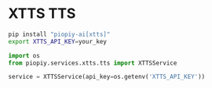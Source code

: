 # XTTS TTS

```bash
pip install "piopiy-ai[xtts]"
export XTTS_API_KEY=your_key
```

```python
import os
from piopiy.services.xtts.tts import XTTSService

service = XTTSService(api_key=os.getenv('XTTS_API_KEY'))
```
